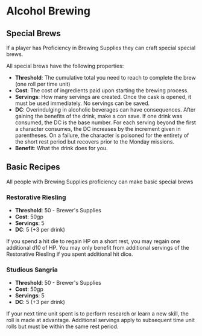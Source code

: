 # Alcohol Brewing

## Special Brews

If a player has Proficiency in Brewing Supplies they can craft special special brews.

All special brews have the following properties:

- **Threshold**: The cumulative total you need to reach to complete the brew (one roll per time unit)
- **Cost**: The cost of ingredients paid upon starting the brewing process.
- **Servings**: How many servings are created. Once the cask is opened, it must be used immediately. No servings can be saved.
- **DC**: Overindulging in alcoholic beverages can have consequences. After gaining the benefits of the drink, make a con save. If one drink was consumed, the DC is the base number. For each serving beyond the first a character consumes, the DC increases by the increment given in parentheses. On a failure, the character is poisoned for the entirety of the short rest period but recovers prior to the Monday missions.
- **Benefit**: What the drink does for you.

## Basic Recipes

All people with Brewing Supplies proficiency can make basic special brews

### Restorative Riesling

- **Threshold**: 50 - Brewer's Supplies
- **Cost**: 50gp
- **Servings**: 5
- **DC**: 5 (+3 per drink)

If you spend a hit die to regain HP on a short rest, you may regain one additional d10 of HP. You may only benefit from additional servings of the Restorative Riesling if you spent additional hit dice.

### Studious Sangria

- **Threshold**: 50 - Brewer's Supplies
- **Cost**: 50gp
- **Servings**: 5
- **DC**: 5 (+3 per drink)

If your next time unit spent is to perform research or learn a new skill, the roll is made at advantage. Additional servings apply to subsequent time unit rolls but must be within the same rest period.
